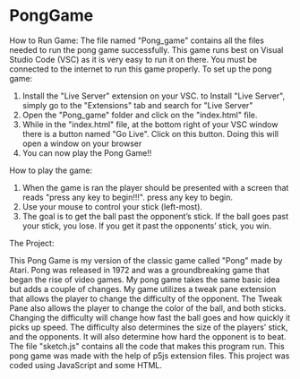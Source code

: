 # PongGame

How to Run Game: The file named "Pong_game" contains all the files needed to run the pong game successfully. This game runs best on Visual Studio Code (VSC) as it is very easy to run it on there. You must be connected to the internet to run this game properly. 
To set up the pong game:
1.	Install the "Live Server" extension on your VSC. to Install "Live Server", simply go to the "Extensions" tab and search for "Live Server"
2.	Open the "Pong_game" folder and click on the "index.html" file.
3.	While in the "index.html" file, at the bottom right of your VSC window there is a button named "Go Live". Click on this button. Doing this will open a window on your browser
4.	You can now play the Pong Game!!

How to play the game:
1.	When the game is ran the player should be presented with a screen that reads "press any key to begin!!!". press any key to begin.
2.	Use your mouse to control your stick (left-most).
3.	The goal is to get the ball past the opponent’s stick. If the ball goes past your stick, you lose. If you get it past the opponents’ stick, you win.

The Project:

This Pong Game is my version of the classic game called "Pong" made by Atari. Pong was released in 1972 and was a groundbreaking game that began the rise of video games. My pong game takes the same basic idea but adds a couple of changes. My game utilizes a tweak pane extension that allows the player to change the difficulty of the opponent. The Tweak Pane also allows the player to change the color of the ball, and both sticks. Changing the difficulty will change how fast the ball goes and how quickly it picks up speed. The difficulty also determines the size of the players’ stick, and the opponents. It will also determine how hard the opponent is to beat. The file "sketch.js" contains all the code that makes this program run. This pong game was made with the help of p5js extension files. This project was coded using JavaScript and some HTML.

